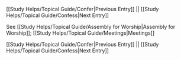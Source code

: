 [[Study Helps/Topical Guide/Confer|Previous Entry]]  ||  [[Study Helps/Topical Guide/Confess|Next Entry]]

 See [[Study Helps/Topical Guide/Assembly for Worship|Assembly for Worship]]; [[Study Helps/Topical Guide/Meetings|Meetings]]

[[Study Helps/Topical Guide/Confer|Previous Entry]]  ||  [[Study Helps/Topical Guide/Confess|Next Entry]]